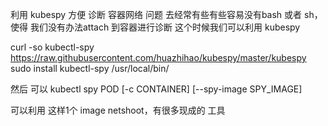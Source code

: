 利用 kubespy 方便 诊断 容器网络 问题
去经常有些有些容易没有bash 或者 sh， 使得 我们没有办法attach 到容器进行诊断
这个时候我们可以利用
kubespy

 curl -so kubectl-spy https://raw.githubusercontent.com/huazhihao/kubespy/master/kubespy
 sudo install kubectl-spy /usr/local/bin/

然后 可以
kubectl spy POD [-c CONTAINER] [--spy-image SPY_IMAGE]

可以利用 这样1个 image netshoot，有很多现成的 工具
